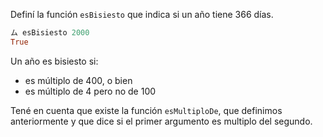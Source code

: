 Definí la función `esBisiesto` que indica si un año tiene 366 días.

```haskell
ム esBisiesto 2000
True
```

Un año es bisiesto si:

* es múltiplo de 400, o bien
* es múltiplo de 4 pero no de 100

Tené en cuenta que existe la función `esMultiploDe`, que definimos anteriormente y que dice si el primer argumento es multiplo del segundo. 
